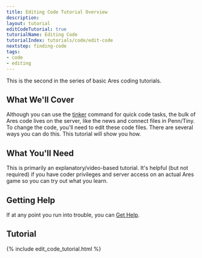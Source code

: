 ```yaml
---
title: Editing Code Tutorial Overview
description:
layout: tutorial
editCodeTutorial: true
tutorialName: Editing Code
tutorialIndex: tutorials/code/edit-code
nextstep: finding-code
tags: 
- code
- editing
---
```


This is the second in the series of basic Ares coding tutorials.

## What We'll Cover

Although you can use the [tinker](/tutorials/code/tinker.html) command for quick code tasks, the bulk of Ares code lives on the server, like the news and connect files in Penn/Tiny.  To change the code, you'll need to edit these code files.  There are several ways you can do this.  This tutorial will show you how.

## What You'll Need

This is primarily an explanatory/video-based tutorial.  It's helpful (but not required) if you have coder privileges and server access on an actual Ares game so you can try out what you learn.

## Getting Help

If at any point you run into trouble, you can [Get Help](/feedback.html).

## Tutorial

{% include edit_code_tutorial.html %}
